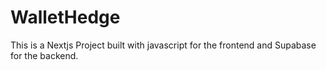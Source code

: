 ﻿# WalletHedge
 This is a Nextjs Project built with javascript for the frontend and Supabase for the backend.
